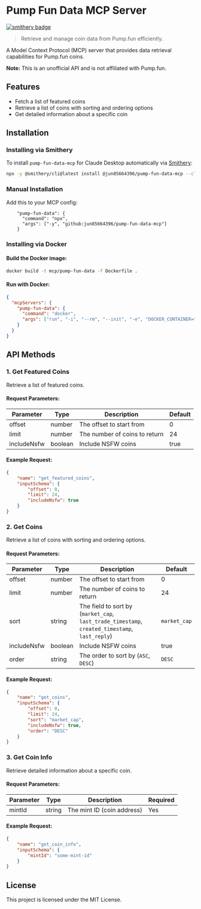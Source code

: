 # Pump Fun Data MCP Server
[![smithery badge](https://smithery.ai/badge/@jun85664396/pump-fun-data-mcp)](https://smithery.ai/server/@jun85664396/pump-fun-data-mcp)

> Retrieve and manage coin data from Pump.fun efficiently.

A Model Context Protocol (MCP) server that provides data retrieval capabilities for Pump.fun coins.

**Note:** This is an unofficial API and is not affiliated with Pump.fun.

## Features

- Fetch a list of featured coins
- Retrieve a list of coins with sorting and ordering options
- Get detailed information about a specific coin

## Installation

### Installing via Smithery

To install `pump-fun-data-mcp` for Claude Desktop automatically via [Smithery](https://smithery.ai/server/@jun85664396/pump-fun-data-mcp):

```bash
npx -y @smithery/cli@latest install @jun85664396/pump-fun-data-mcp --client claude
```

### Manual Installation

Add this to your MCP config:

```
    "pump-fun-data": {
      "command": "npx",
      "args": ["-y", "github:jun85664396/pump-fun-data-mcp"]
    }
```

### Installing via Docker

#### Build the Docker image:
```bash
docker build -t mcp/pump-fun-data -f Dockerfile .
```

#### Run with Docker:
```json
{
  "mcpServers": {
    "pump-fun-data": {
      "command": "docker",
      "args": ["run", "-i", "--rm", "--init", "-e", "DOCKER_CONTAINER=true", "mcp/pump-fun-data"]
    }
  }
}
```

## API Methods

### 1. Get Featured Coins

Retrieve a list of featured coins.

#### Request Parameters:

| Parameter      | Type    | Description                                    | Default |
|--------------|--------|--------------------------------|---------|
| offset       | number | The offset to start from | 0 |
| limit        | number | The number of coins to return | 24 |
| includeNsfw  | boolean | Include NSFW coins | true |

#### Example Request:
```json
{
    "name": "get_featured_coins",
    "inputSchema": {
        "offset": 0,
        "limit": 24,
        "includeNsfw": true
    }
}
```

### 2. Get Coins

Retrieve a list of coins with sorting and ordering options.

#### Request Parameters:

| Parameter      | Type    | Description                                    | Default |
|--------------|--------|--------------------------------|---------|
| offset       | number | The offset to start from | 0 |
| limit        | number | The number of coins to return | 24 |
| sort         | string | The field to sort by (`market_cap`, `last_trade_timestamp`, `created_timestamp`, `last_reply`) | `market_cap` |
| includeNsfw  | boolean | Include NSFW coins | true |
| order        | string | The order to sort by (`ASC`, `DESC`) | `DESC` |

#### Example Request:
```json
{
    "name": "get_coins",
    "inputSchema": {
        "offset": 0,
        "limit": 24,
        "sort": "market_cap",
        "includeNsfw": true,
        "order": "DESC"
    }
}
```

### 3. Get Coin Info

Retrieve detailed information about a specific coin.

#### Request Parameters:

| Parameter      | Type    | Description                                    | Required |
|--------------|--------|--------------------------------|----------|
| mintId       | string | The mint ID (coin address) | Yes |

#### Example Request:
```json
{
    "name": "get_coin_info",
    "inputSchema": {
        "mintId": "some-mint-id"
    }
}
```

## License

This project is licensed under the MIT License.